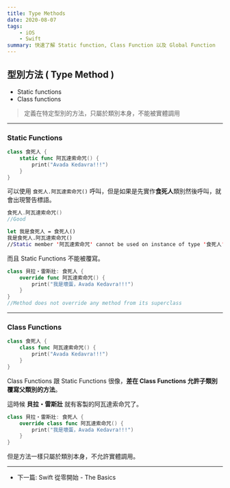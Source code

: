 ```yaml
---
title: Type Methods
date: 2020-08-07
tags:
    - iOS
    - Swift
summary: 快速了解 Static function, Class Function 以及 Global Function
---
```


## 型別方法 ( Type Method )

- Static functions
- Class functions

> 定義在特定型別的方法，只屬於類別本身，不能被實體調用

---

### Static Functions

```swift
class 食死人 {
    static func 阿瓦達索命咒() {
        print("Avada Kedavra!!!")
    }
}
```

可以使用  `食死人.阿瓦達索命咒()` 呼叫，但是如果是先實作**食死人**類別然後呼叫，就會出現警告標語。

```swift
食死人.阿瓦達索命咒()
//Good
```

```swift
let 我是食死人 = 食死人()
我是食死人.阿瓦達索命咒()
//Static member '阿瓦達索命咒' cannot be used on instance of type '食死人'
```

而且 Static Functions 不能被覆寫。

```swift
class 貝拉・雷斯壯: 食死人 {
    override func 阿瓦達索命咒() {
        print("我是壞蛋，Avada Kedavra!!!")
    }
}
//Method does not override any method from its superclass
```

---

### Class Functions

```swift
class 食死人 {
    class func 阿瓦達索命咒() {
        print("Avada Kedavra!!!")
    }
}
```

Class Functions 跟 Static Functions 很像，**差在 Class Functions 允許子類別覆寫父類別的方法**。

這時候 **貝拉・雷斯壯** 就有客製的阿瓦達索命咒了。

```swift
class 貝拉・雷斯壯: 食死人 {
    override class func 阿瓦達索命咒() {
        print("我是壞蛋，Avada Kedavra!!!")
    }
}
```

但是方法一樣只屬於類別本身，不允許實體調用。

---

- 下一篇: <router-link to="/tw/2020/08/10/the-basics/">Swift 從零開始 - The Basics</router-link>